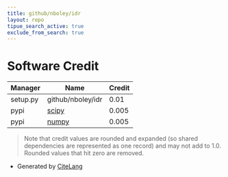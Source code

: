 ```yaml
---
title: github/nboley/idr
layout: repo
tipue_search_active: true
exclude_from_search: true
---
```

# Software Credit

|Manager|Name|Credit|
|-------|----|------|
|setup.py|github/nboley/idr|0.01|
|pypi|[scipy](https://www.scipy.org)|0.005|
|pypi|[numpy](https://www.numpy.org)|0.005|


> Note that credit values are rounded and expanded (so shared dependencies are represented as one record) and may not add to 1.0. Rounded values that hit zero are removed.


- Generated by [CiteLang](https://github.com/vsoch/citelang)
